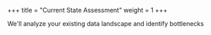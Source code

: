 +++
title = "Current State Assessment"
weight = 1
+++

We'll analyze your existing data landscape and identify bottlenecks
